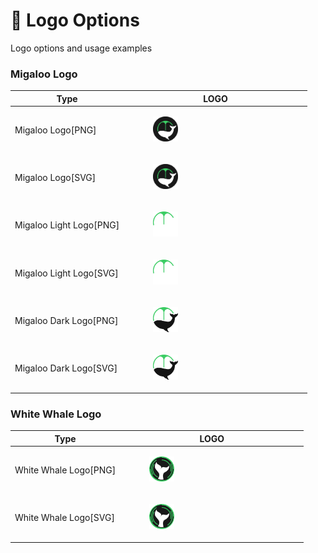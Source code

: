 # 🐳 Logo Options

Logo options and usage examples

### Migaloo Logo

| Type                    | LOGO                                                                                                                                |
| ----------------------- | ----------------------------------------------------------------------------------------------------------------------------------- |
| Migaloo Logo[PNG]       | <figure style="width: 200px"><img src="../../.gitbook/assets/logos/Migaloo/migaloo.png" alt="Migaloo Logo" height="40px"></figure>  |
| Migaloo Logo[SVG]       | <figure><img src="../../.gitbook/assets/logos/Migaloo/migaloo.svg" alt="Migaloo Logo" height="40px"></figure>                       |
| Migaloo Light Logo[PNG] | <figure><img src="../../.gitbook/assets/logos/Migaloo/migaloo-light.png" alt="Migaloo light Logo" height="40px"></figure>           |
| Migaloo Light Logo[SVG] | <figure><img src="../../.gitbook/assets/logos/Migaloo/migaloo-light.svg" alt="Migaloo light Logo" height="40px"></figure>           |
| Migaloo Dark Logo[PNG]  | <figure><img src="../../.gitbook/assets/logos/Migaloo/migaloo-dark.png" alt="Migaloo dark Logo" height="40px"></figure>             |
| Migaloo Dark Logo[SVG]  | <figure><img src="../../.gitbook/assets/logos/Migaloo/migaloo-dark.svg" alt="Migaloo dark Logo" height="40px"></figure>             |

### White Whale Logo

| Type                    | LOGO                                                                                                                                           |
| ----------------------- | ---------------------------------------------------------------------------------------------------------------------------------------------- |
| White Whale Logo[PNG]   | <figure style="width: 200px"><img src="../../.gitbook/assets/logos/White-Whale/white-whale.png" alt="White Whale Logo" height="40px"></figure> |
| White Whale Logo[SVG]   | <figure><img src="../../.gitbook/assets/logos/White-Whale/white-whale.svg" alt="White Whale logo" height="40px"></figure>                      |
